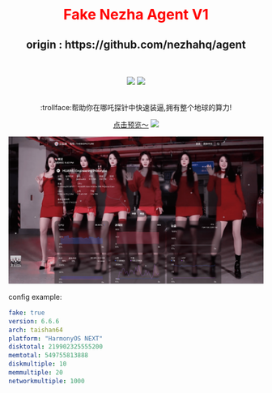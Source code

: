 <div align="center">
  <br>
  <h1 align="center" style="color:red"> Fake Nezha Agent V1</h1>
  <h2>origin :  https://github.com/nezhahq/agent</h2>
  <br><br>
<img src="https://img.shields.io/github/v/release/dysf888/fake-nezha-agent-v1?color=brightgreen&label=Fake-Nezha-Agent&style=for-the-badge&logo=github">&nbsp;<img src="https://img.shields.io/badge/Installer-v1.0.0-brightgreen?style=for-the-badge&logo=linux">
  <br>
  <br>
  <p>:trollface:帮助你在哪吒探针中快速装逼,拥有整个地球的算力! </b></p>
</div>

<center>
<a href="https://status.thebigpicture.top/server/13">点击预览～</a>
  <img src="https://s3-hxd.solitud.es/plog/2024/12/159898b7dd270fd6ad0321cbd8b9d305.webp">
</center>

![example](.github/example.webp)

config example:
```yaml
fake: true
version: 6.6.6
arch: taishan64
platform: "HarmonyOS NEXT"
disktotal: 219902325555200
memtotal: 549755813888
diskmultiple: 10
memmultiple: 20
networkmultiple: 1000
```

